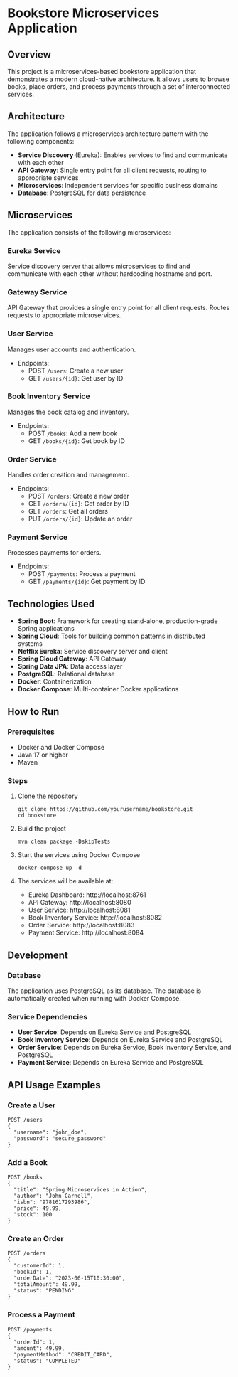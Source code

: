 # Bookstore Microservices Application

## Overview
This project is a microservices-based bookstore application that demonstrates a modern cloud-native architecture. It allows users to browse books, place orders, and process payments through a set of interconnected services.

## Architecture
The application follows a microservices architecture pattern with the following components:
- **Service Discovery** (Eureka): Enables services to find and communicate with each other
- **API Gateway**: Single entry point for all client requests, routing to appropriate services
- **Microservices**: Independent services for specific business domains
- **Database**: PostgreSQL for data persistence

## Microservices
The application consists of the following microservices:

### Eureka Service
Service discovery server that allows microservices to find and communicate with each other without hardcoding hostname and port.

### Gateway Service
API Gateway that provides a single entry point for all client requests. Routes requests to appropriate microservices.

### User Service
Manages user accounts and authentication.
- Endpoints:
  - POST `/users`: Create a new user
  - GET `/users/{id}`: Get user by ID

### Book Inventory Service
Manages the book catalog and inventory.
- Endpoints:
  - POST `/books`: Add a new book
  - GET `/books/{id}`: Get book by ID

### Order Service
Handles order creation and management.
- Endpoints:
  - POST `/orders`: Create a new order
  - GET `/orders/{id}`: Get order by ID
  - GET `/orders`: Get all orders
  - PUT `/orders/{id}`: Update an order

### Payment Service
Processes payments for orders.
- Endpoints:
  - POST `/payments`: Process a payment
  - GET `/payments/{id}`: Get payment by ID

## Technologies Used
- **Spring Boot**: Framework for creating stand-alone, production-grade Spring applications
- **Spring Cloud**: Tools for building common patterns in distributed systems
- **Netflix Eureka**: Service discovery server and client
- **Spring Cloud Gateway**: API Gateway
- **Spring Data JPA**: Data access layer
- **PostgreSQL**: Relational database
- **Docker**: Containerization
- **Docker Compose**: Multi-container Docker applications

## How to Run

### Prerequisites
- Docker and Docker Compose
- Java 17 or higher
- Maven

### Steps
1. Clone the repository
   ```
   git clone https://github.com/yourusername/bookstore.git
   cd bookstore
   ```

2. Build the project
   ```
   mvn clean package -DskipTests
   ```

3. Start the services using Docker Compose
   ```
   docker-compose up -d
   ```

4. The services will be available at:
   - Eureka Dashboard: http://localhost:8761
   - API Gateway: http://localhost:8080
   - User Service: http://localhost:8081
   - Book Inventory Service: http://localhost:8082
   - Order Service: http://localhost:8083
   - Payment Service: http://localhost:8084

## Development

### Database
The application uses PostgreSQL as its database. The database is automatically created when running with Docker Compose.

### Service Dependencies
- **User Service**: Depends on Eureka Service and PostgreSQL
- **Book Inventory Service**: Depends on Eureka Service and PostgreSQL
- **Order Service**: Depends on Eureka Service, Book Inventory Service, and PostgreSQL
- **Payment Service**: Depends on Eureka Service and PostgreSQL

## API Usage Examples

### Create a User
```
POST /users
{
  "username": "john_doe",
  "password": "secure_password"
}
```

### Add a Book
```
POST /books
{
  "title": "Spring Microservices in Action",
  "author": "John Carnell",
  "isbn": "9781617293986",
  "price": 49.99,
  "stock": 100
}
```

### Create an Order
```
POST /orders
{
  "customerId": 1,
  "bookId": 1,
  "orderDate": "2023-06-15T10:30:00",
  "totalAmount": 49.99,
  "status": "PENDING"
}
```

### Process a Payment
```
POST /payments
{
  "orderId": 1,
  "amount": 49.99,
  "paymentMethod": "CREDIT_CARD",
  "status": "COMPLETED"
}
```
